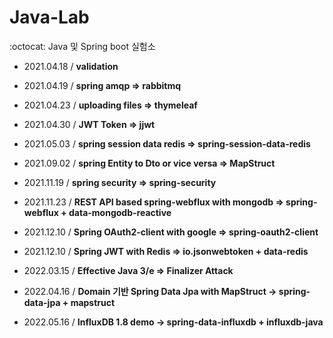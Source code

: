# Java-Lab
:octocat: Java 및 Spring boot 실험소

- 2021.04.18 / **validation** <br>

- 2021.04.19 / **spring amqp => rabbitmq** <br>

- 2021.04.23 / **uploading files => thymeleaf** <br>

- 2021.04.30 / **JWT Token => jjwt** <br>

- 2021.05.03 / **spring session data redis => spring-session-data-redis** <br>

- 2021.09.02 / **spring Entity to Dto or vice versa => MapStruct** <br>

- 2021.11.19 / **spring security => spring-security** <br>

- 2021.11.23 / **REST API based spring-webflux with mongodb => spring-webflux + data-mongodb-reactive** <br>

- 2021.12.10 / **Spring OAuth2-client with google => spring-oauth2-client** <br>

- 2021.12.10 / **Spring JWT with Redis => io.jsonwebtoken + data-redis** <br>

- 2022.03.15 / **Effective Java 3/e => Finalizer Attack** <br>

- 2022.04.16 / **Domain 기반 Spring Data Jpa with MapStruct -> spring-data-jpa + mapstruct** <br>

- 2022.05.16 / **InfluxDB 1.8 demo -> spring-data-influxdb + influxdb-java** <br>